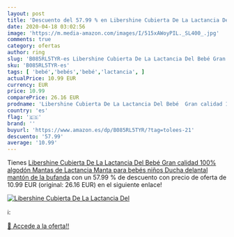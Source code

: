 ```yaml
---
layout: post
title: 'Descuento del 57.99 % en Libershine Cubierta De La Lactancia Del '
date: 2020-04-18 03:02:56
image: 'https://m.media-amazon.com/images/I/515xAWoyPIL._SL400_.jpg'
comments: true
category: ofertas
author: ring
slug: 'B085RL5TYR-es Libershine Cubierta De La Lactancia Del Bebé Gran calidad...'
sku: 'B085RL5TYR-es'
tags: [ 'bebé','bebés','bebé','lactancia', ]
actualPrice: 10.99 EUR
currency: EUR
price: 10.99
comparePrice: 26.16 EUR
prodname: 'Libershine Cubierta De La Lactancia Del Bebé  Gran calidad 100% algodón Mantas de Lactancia  Manta para bebés niños Ducha delantal mantón de la bufanda'
country: 'es'
flag: '🇪🇸'
brand: ''
buyurl: 'https://www.amazon.es/dp/B085RL5TYR/?tag=tolees-21'
descuento: '57.99'
average: '10.99'
---
```


Tienes [Libershine Cubierta De La Lactancia Del Bebé  Gran calidad 100% algodón Mantas de Lactancia  Manta para bebés niños Ducha delantal mantón de la bufanda](https://www.amazon.es/dp/B085RL5TYR/?tag=tolees-21) con un 57.99 % de descuento con precio de oferta de 10.99 EUR (original: 26.16 EUR) en el siguiente enlace!

[![Libershine Cubierta De La Lactancia Del ](https://m.media-amazon.com/images/I/515xAWoyPIL._SL400_.jpg)](https://www.amazon.es/dp/B085RL5TYR/?tag=tolees-21)

ℹ️:


[🛒 Accede a la oferta!!](https://www.amazon.es/dp/B085RL5TYR/?tag=tolees-21)
